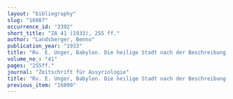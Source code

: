 ```yaml
---
layout: "bibliography"
slug: "16087"
occurrence_id: "3392"
short_title: "ZA 41 (1933), 255 ff."
author: "Landsberger, Benno"
publication_year: "1933"
title: "Rv. E. Unger, Babylon. Die heilige Stadt nach der Beschreibung der Babylonier (1931)"
volume_no_: "41"
pages: "255ff."
journal: "Zeitschrift für Assyriologie"
title: "Rv. E. Unger, Babylon. Die heilige Stadt nach der Beschreibung der Babylonier (1931)"
previous_item: "16090"
---
```

